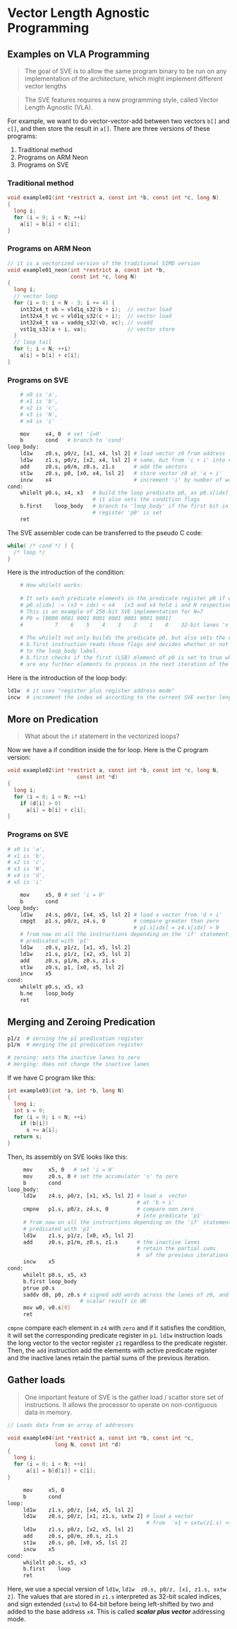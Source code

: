 # Vector Length Agnostic Programming

## Examples on VLA Programming

> The goal of SVE is to allow the same program binary to be run on any implementation of the architecture, which might implement different vector lengths

> The SVE features requires a new programming style, called Vector Length Agnostic \(VLA\).

For example, we want to do vector-vector-add between two vectors `b[]` and `c[]`, and then store the result in `a[]`. There are three versions of these programs:

1. Traditional method
2. Programs on ARM Neon
3. Programs on SVE

### Traditional method

```c
void example01(int *restrict a, const int *b, const int *c, long N)
{
  long i;
  for (i = 0; i < N; ++i)
    a[i] = b[i] + c[i];
}
```

### Programs on ARM Neon

```c
// it is a vectorized version of the traditional SIMD version
void example01_neon(int *restrict a, const int *b,
                    const int *c, long N)
{
  long i;
  // vector loop
  for (i = 0; i < N - 3; i += 4) {
    int32x4_t vb = vld1q_s32(b + i);  // vector load
    int32x4_t vc = vld1q_s32(c + i);  // vector load
    int32x4_t va = vaddq_s32(vb, vc); // vvadd
    vst1q_s32(a + i, va);             // vector store
  }
  // loop tail
  for (; i < N; ++i)
    a[i] = b[i] + c[i];
}

```

### Programs on SVE

```bash
    # x0 is 'a', 
    # x1 is 'b', 
    # x2 is 'c', 
    # x3 is 'N', 
    # x4 is 'i'

    mov     x4, 0  # set 'i=0'
    b       cond   # branch to 'cond'
loop_body:
    ld1w    z0.s, p0/z, [x1, x4, lsl 2] # load vector z0 from address 'b + i'
    ld1w    z1.s, p0/z, [x2, x4, lsl 2] # same, but from 'c + i' into vector z1
    add     z0.s, p0/m, z0.s, z1.s      # add the vectors
    st1w    z0.s, p0, [x0, x4, lsl 2]   # store vector z0 at 'a + i'
    incw    x4                          # increment 'i' by number of words in a vector
cond:
    whilelt p0.s, x4, x3   # build the loop predicate p0, as p0.s[idx] = (x4+idx) < x3
                           # it also sets the condition flags
    b.first    loop_body   # branch to 'loop_body' if the first bit in the predicate
                           # register 'p0' is set
    ret
```

The SVE assembler code can be transferred to the pseudo C code:

```c
while( /* cond */ ) {
  /* loop */
}
```

Here is the introduction of the condition:

```bash
    # How whilelt works:
    
    # It sets each predicate elements in the predicate register p0 if we have:
    # p0.s[idx] := (x3 + idx) < x4   (x3 and x4 hold i and N respectively)
    # This is an example of 256-bit SVE implementation for N=7
    # P0 = [0000 0001 0001 0001 0001 0001 0001 0001]
    #          7    6    5    4    3    2    1    0    32-bit lanes 'x'
    
    # The whilelt not only builds the predicate p0, but also sets the condition flags
    # b.first instruction reads those flags and decides whether or not to branch
    # to the loop_body label.
    # b.first checks if the first (LSB) element of p0 is set to true which means there
    # are any further elements to process in the next iteration of the loop.
```

Here is the introduction of the loop body:

```bash
ld1w  # it uses "register plus register address mode"
incw  # increment the index x4 according to the current SVE vector length!!
```

## More on Predication

> What about the `if` statement in the vectorized loops?

Now we have a if condition inside the for loop. Here is the C program version:

```c
void example02(int *restrict a, const int *b, const int *c, long N,
                      const int *d)
{
  long i;
  for (i = 0; i < N; ++i)
    if (d[i] > 0)
      a[i] = b[i] + c[i];
}
```

### Programs on SVE

```bash
# x0 is 'a', 
# x1 is 'b', 
# x2 is 'c', 
# x3 is 'N', 
# x4 is 'd', 
# x5 is 'i'

    mov     x5, 0 # set 'i = 0'
    b       cond
loop_body:
    ld1w    z4.s, p0/z, [x4, x5, lsl 2] # load a vector from 'd + i'
    cmpgt   p1.s, p0/z, z4.s, 0         # compare greater than zero
                                        # p1.s[idx] = z4.s[idx] > 0
    # from now on all the instructions depending on the 'if' statement are
    # predicated with 'p1'
    ld1w    z0.s, p1/z, [x1, x5, lsl 2]
    ld1w    z1.s, p1/z, [x2, x5, lsl 2]
    add     z0.s, p1/m, z0.s, z1.s
    st1w    z0.s, p1, [x0, x5, lsl 2]
    incw    x5
cond:
    whilelt p0.s, x5, x3
    b.ne    loop_body
    ret
```

## Merging and Zeroing Predication

```bash
p1/z  # zeroing the p1 predication register
p1/m  # merging the p1 predication register

# zeroing: sets the inactive lanes to zero
# merging: does not change the inactive lanes
```

If we have C program like this:

```c
int example03(int *a, int *b, long N)
{
  long i;
  int s = 0;
  for (i = 0; i < N; ++i)
    if (b[i])
      s += a[i];
  return s;
}
```

Then, its assembly on SVE looks like this:

```bash
     mov     x5, 0   # set 'i = 0'
     mov     z0.s, 0 # set the accumulator 's' to zero
     b       cond
loop_body:
     ld1w    z4.s, p0/z, [x1, x5, lsl 2] # load a  vector
                                         # at 'b + i'
     cmpne   p1.s, p0/z, z4.s, 0         # compare non zero
                                         # into predicate 'p1'
     # from now on all the instructions depending on the 'if' statement are
     # predicated with 'p1'
     ld1w    z1.s, p1/z, [x0, x5, lsl 2]
     add     z0.s, p1/m, z0.s, z1.s      # the inactive lanes
                                         # retain the partial sums
                                         #  of the previous iterations
     incw    x5
cond:
     whilelt p0.s, x5, x3
     b.first loop_body
     ptrue p0.s
     saddv d0, p0, z0.s # signed add words across the lanes of z0, and place the
                       # scalar result in d0
     mov w0, v0.s[0]
     ret
```

`cmpne` compare each element in `z4` with `zero` and if it satisfies the condition, it will set the corresponding predicate register in `p1`. `ld1w` instruction loads the long vector to the vector register `z1` regardless to the predicate register. Then, the `add` instruction add the elements with active predicate register and the inactive lanes retain the partial sums of the previous iteration.

## Gather loads

> One important feature of SVE is the gather load / scatter store set of instructions. It allows the processor to operate on non-contiguous data in memory.

```c
// Loads data from an array of addresses

void example04(int *restrict a, const int *b, const int *c,
               long N, const int *d)
{
  long i;
  for (i = 0; i < N; ++i)
      a[i] = b[d[i]] + c[i];
}
```

```bash
     mov     x5, 0
     b       cond
loop:
     ld1w    z1.s, p0/z, [x4, x5, lsl 2]
     ld1w    z0.s, p0/z, [x1, z1.s, sxtw 2] # load a vector
                                            # from  'x1 + sxtw(z1.s) << 2'
     ld1w    z1.s, p0/z, [x2, x5, lsl 2]
     add     z0.s, p0/m, z0.s, z1.s
     st1w    z0.s, p0, [x0, x5, lsl 2]
     incw    x5
cond:
     whilelt p0.s, x5, x3
     b.first    loop
     ret
```

Here, we use a special version of `ld1w`, `ld1w  z0.s, p0/z, [x1, z1.s, sxtw 2]`. The values that are stored in `z1.s` interpreted as 32-bit scaled indices, and sign extended \(`sxtw`\) to 64-bit before being left-shifted by two and added to the base address `x4`. This is called _**scalar plus vector**_ addressing mode.

